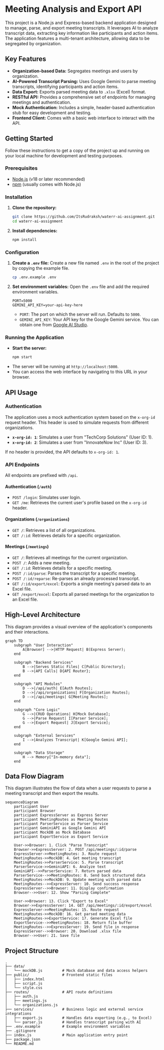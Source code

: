# Meeting Analysis and Export API

This project is a Node.js and Express-based backend application designed to manage, parse, and export meeting transcripts. It leverages AI to analyze transcript data, extracting key information like participants and action items. The application features a multi-tenant architecture, allowing data to be segregated by organization.

## Key Features

- **Organization-based Data:** Segregates meetings and users by organization.
- **AI-Powered Transcript Parsing:** Uses Google Gemini to parse meeting transcripts, identifying participants and action items.
- **Data Export:** Exports parsed meeting data to `.xlsx` (Excel) format.
- **RESTful API:** Provides a comprehensive set of endpoints for managing meetings and authentication.
- **Mock Authentication:** Includes a simple, header-based authentication stub for easy development and testing.
- **Frontend Client:** Comes with a basic web interface to interact with the API.

## Getting Started

Follow these instructions to get a copy of the project up and running on your local machine for development and testing purposes.

### Prerequisites

- [Node.js](https://nodejs.org/) (v18 or later recommended)
- [npm](https://www.npmjs.com/) (usually comes with Node.js)

### Installation

1.  **Clone the repository:**

    ```bash
    git clone https://github.com/ItsRudraksh/waterr-ai-assignment.git
    cd waterr-ai-assignment
    ```

2.  **Install dependencies:**
    ```bash
    npm install
    ```

### Configuration

1.  **Create a `.env` file:**
    Create a new file named `.env` in the root of the project by copying the example file.

    ```bash
    cp .env.example .env
    ```

2.  **Set environment variables:**
    Open the `.env` file and add the required environment variables.

    ```env
    PORT=5000
    GEMINI_API_KEY=your-api-key-here
    ```

    - `PORT`: The port on which the server will run. Defaults to `5000`.
    - `GEMINI_API_KEY`: Your API key for the Google Gemini service. You can obtain one from [Google AI Studio](https://aistudio.google.com/).

### Running the Application

- **Start the server:**
  ```bash
  npm start
  ```
- The server will be running at `http://localhost:5000`.
- You can access the web interface by navigating to this URL in your browser.

## API Usage

### Authentication

The application uses a mock authentication system based on the `x-org-id` request header. This header is used to simulate requests from different organizations.

- **`x-org-id: 1`**: Simulates a user from "TechCorp Solutions" (User ID: 1).
- **`x-org-id: 2`**: Simulates a user from "InnovateNow Inc" (User ID: 3).

If no header is provided, the API defaults to `x-org-id: 1`.

### API Endpoints

All endpoints are prefixed with `/api`.

#### Authentication (`/auth`)

- `POST /login`: Simulates user login.
- `GET /me`: Retrieves the current user's profile based on the `x-org-id` header.

#### Organizations (`/organizations`)

- `GET /`: Retrieves a list of all organizations.
- `GET /:id`: Retrieves details for a specific organization.

#### Meetings (`/meetings`)

- `GET /`: Retrieves all meetings for the current organization.
- `POST /`: Adds a new meeting.
- `GET /:id`: Retrieves details for a specific meeting.
- `POST /:id/parse`: Parses the transcript for a specific meeting.
- `POST /:id/reparse`: Re-parses an already processed transcript.
- `GET /:id/export/excel`: Exports a single meeting's parsed data to an Excel file.
- `GET /export/excel`: Exports all parsed meetings for the organization to an Excel file.

## High-Level Architecture

This diagram provides a visual overview of the application's components and their interactions.

```mermaid
graph TD
    subgraph "User Interaction"
        A[Browser] -->|HTTP Request| B(Express Server);
    end

    subgraph "Backend Services"
        B -->|Serves Static Files| C[Public Directory];
        B -->|API Calls| D{API Router};
    end

    subgraph "API Modules"
        D -->|/api/auth| E[Auth Routes];
        D -->|/api/organizations| F[Organization Routes];
        D -->|/api/meetings| G[Meeting Routes];
    end

    subgraph "Core Logic"
        G -->|CRUD Operations| H[Mock Database];
        G -->|Parse Request| I[Parser Service];
        G -->|Export Request| J[Export Service];
    end

    subgraph "External Services"
        I -->|Analyzes Transcript| K[Google Gemini API];
    end

    subgraph "Data Storage"
        H --> Memory["In-memory data"];
    end
```

## Data Flow Diagram

This diagram illustrates the flow of data when a user requests to parse a meeting transcript and then export the results.

```mermaid
sequenceDiagram
    participant User
    participant Browser
    participant ExpressServer as Express Server
    participant MeetingRoutes as Meeting Routes
    participant ParserService as Parser Service
    participant GeminiAPI as Google Gemini API
    participant MockDB as Mock Database
    participant ExportService as Export Service

    User->>Browser: 1. Click "Parse Transcript"
    Browser->>ExpressServer: 2. POST /api/meetings/:id/parse
    ExpressServer->>MeetingRoutes: 3. Route request
    MeetingRoutes->>MockDB: 4. Get meeting transcript
    MeetingRoutes->>ParserService: 5. Parse transcript
    ParserService->>GeminiAPI: 6. Analyze text
    GeminiAPI-->>ParserService: 7. Return parsed data
    ParserService-->>MeetingRoutes: 8. Send back structured data
    MeetingRoutes->>MockDB: 9. Update meeting with parsed data
    MeetingRoutes-->>ExpressServer: 10. Send success response
    ExpressServer-->>Browser: 11. Display confirmation
    Browser-->>User: 12. Show "Parsing Complete"

    User->>Browser: 13. Click "Export to Excel"
    Browser->>ExpressServer: 14. GET /api/meetings/:id/export/excel
    ExpressServer->>MeetingRoutes: 15. Route request
    MeetingRoutes->>MockDB: 16. Get parsed meeting data
    MeetingRoutes->>ExportService: 17. Generate Excel file
    ExportService-->>MeetingRoutes: 18. Return file buffer
    MeetingRoutes-->>ExpressServer: 19. Send file in response
    ExpressServer-->>Browser: 20. Download .xlsx file
    Browser-->>User: 21. Save file
```

## Project Structure

```
.
├── data/
│   └── mockDB.js         # Mock database and data access helpers
├── public/               # Frontend static files
│   ├── index.html
│   ├── script.js
│   └── style.css
├── routes/               # API route definitions
│   ├── auth.js
│   ├── meetings.js
│   └── organizations.js
├── services/             # Business logic and external service integrations
│   ├── export.js         # Handles data exporting (e.g., to Excel)
│   └── parser.js         # Handles transcript parsing with AI
├── .env.example          # Example environment variables
├── .gitignore
├── index.js              # Main application entry point
├── package.json
└── README.md
```
